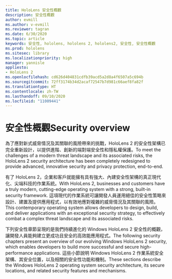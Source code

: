 ```yaml
---
title: HoloLens 安全性概觀
description: 安全性概觀
author: evmill
ms.author: v-evmill
ms.reviewer: tagran
ms.date: 6/30/2020
ms.topic: article
keywords: 安全性, hololens, hololens 2, hololens2, 安全性, 安全性概觀
ms.prod: hololens
ms.sitesec: library
ms.localizationpriority: high
manager: yannisle
appliesto:
- HoloLens 2
ms.openlocfilehash: cd626d404831cdfb39acd5a2d8a4f6507a5c694b
ms.sourcegitcommit: 72ff3174b34d2acaf72547b7d981c66aef8fa82f
ms.translationtype: HT
ms.contentlocale: zh-TW
ms.lasthandoff: 09/10/2020
ms.locfileid: "11009441"
---
```

# <span data-ttu-id="7cab4-104">安全性概觀</span><span class="sxs-lookup"><span data-stu-id="7cab4-104">Security overview</span></span>

<span data-ttu-id="7cab4-105">為了應對新式威脅情況及其關聯的風險帶來的挑戰，HoloLens 2 的安全性架構已完全重新設計，以提供進階、創新的端對端安全性和隱私權保護。</span><span class="sxs-lookup"><span data-stu-id="7cab4-105">To meet the challenges of a modern threat landscape and its associated risks, the HoloLens 2 security architecture has been completely redesigned to provide advanced, innovative security and privacy protection, end-to-end.</span></span>

<span data-ttu-id="7cab4-106">有了 HoloLens 2，企業和客戶就能擁有具有強大、內建安全性架構的真正現代化、尖端科技的作業系統。</span><span class="sxs-lookup"><span data-stu-id="7cab4-106">With HoloLens 2, businesses and customers have a truly modern, cutting-edge operating system with a strong, built-in security framework.</span></span> <span data-ttu-id="7cab4-107">這項現代的作業系統可讓開發人員運用絕佳的安全性策略來設計、建置及提供應用程式，以有效地應對複雜的威脅情況及其關聯的風險。</span><span class="sxs-lookup"><span data-stu-id="7cab4-107">This contemporary operating system allows developers to design, build, and deliver applications with an exceptional security strategy, to effectively combat a complex threat landscape and its associated risks.</span></span> 

<span data-ttu-id="7cab4-108">下列安全性章節呈現的是我們持續進化的 Windows HoloLens 2 安全性的概觀，讓開發人員能夠建立更成功且安全的高效能應用程式。</span><span class="sxs-lookup"><span data-stu-id="7cab4-108">The following security chapters present an overview of our evolving Windows HoloLens 2 security, which enables developers to build more successful and secure high-performance applications.</span></span> <span data-ttu-id="7cab4-109">這些小節說明 Windows HoloLens 2 作業系統安全架構、其安全位置，以及相關的安全性功能和機制。</span><span class="sxs-lookup"><span data-stu-id="7cab4-109">These sections describe the Windows HoloLens 2 operating system security architecture, its secure locations, and related security features and mechanisms.</span></span>
